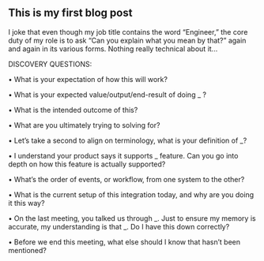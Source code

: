 ## This is my first blog post

I joke that even though my job title contains the word “Engineer,” the core duty of my role is to ask “Can you explain what you mean by that?” again and again in its various forms. Nothing really technical about it...


DISCOVERY QUESTIONS:

• What is your expectation of how this will work?

• What is your expected value/output/end-result of doing _ ?

• What is the intended outcome of this?

• What are you ultimately trying to solving for?

• Let’s take a second to align on terminology, what is your definition of _?

• I understand your product says it supports _ feature. Can you go into depth on how this feature is actually supported?

• What’s the order of events, or workflow, from one system to the other?

• What is the current setup of this integration today, and why are you doing it this way?

• On the last meeting, you talked us through _. Just to ensure my memory is accurate, my understanding is that _. Do I have this down correctly?

• Before we end this meeting, what else should I know that hasn’t been mentioned?


